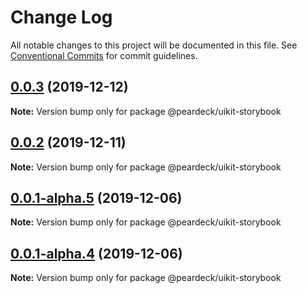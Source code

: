 # Change Log

All notable changes to this project will be documented in this file.
See [Conventional Commits](https://conventionalcommits.org) for commit guidelines.

## [0.0.3](https://github.com/peardeck/peardeck-uikit/compare/@peardeck/uikit-storybook@0.0.2...@peardeck/uikit-storybook@0.0.3) (2019-12-12)

**Note:** Version bump only for package @peardeck/uikit-storybook





## [0.0.2](https://github.com/peardeck/peardeck-uikit/compare/@peardeck/uikit-storybook@0.0.1-alpha.5...@peardeck/uikit-storybook@0.0.2) (2019-12-11)

**Note:** Version bump only for package @peardeck/uikit-storybook





## [0.0.1-alpha.5](https://github.com/peardeck/peardeck-uikit/compare/@peardeck/uikit-storybook@0.0.1-alpha.4...@peardeck/uikit-storybook@0.0.1-alpha.5) (2019-12-06)

**Note:** Version bump only for package @peardeck/uikit-storybook





## [0.0.1-alpha.4](https://github.com/peardeck/peardeck-uikit/compare/@peardeck/uikit-storybook@0.0.1-alpha.3...@peardeck/uikit-storybook@0.0.1-alpha.4) (2019-12-06)

**Note:** Version bump only for package @peardeck/uikit-storybook
